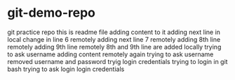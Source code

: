# git-demo-repo
git practice repo
this is readme file
adding content to it
adding next line in local
change in line 6 remotely
adding next line 7 remotely
adding 8th line remotely
adding 9th line remotely
8th and 9th line are added locally 
trying to ask username
adding content remotely
again trying to ask username
removed username and password
tryig login credentials
trying to login in git bash
trying to ask login login credentials